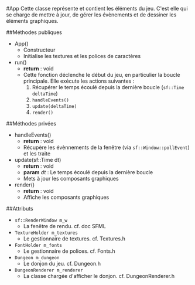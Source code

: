 #App
Cette classe représente et contient les éléments du jeu. C'est elle qui se charge de mettre à jour, de gérer les évènements et de dessiner les éléments graphiques.

##Méthodes publiques
* App()
    * Constructeur
	* Initialise les textures et les polices de caractères
* run()
	* __return__ : void
	* Cette fonction déclenche le début du jeu, en particulier la boucle principale. Elle exécute les actions suivantes :
	    1. Récupérer le temps écoulé depuis la dernière boucle (`sf::Time deltaTime`)
		2. `handleEvents()`
		3. `update(deltaTime)`
		4. `render()`

##Méthodes privées
* handleEvents()
    * __return__ : void
	* Récupère les évènnements de la fenêtre (via `sf::Window::pollEvent`) et les traite
* update(sf::Time dt)
    * __return__ : void
	* __param__ _dt_ : Le temps écoulé depuis la dernière boucle
	* Mets à jour les composants graphiques
* render()
	* __return__ : void
	* Affiche les composants graphiques

##Attributs
* `sf::RenderWindow m_w`
    * La fenêtre de rendu. cf. doc SFML
* `TextureHolder m_textures`
    * Le gestionnaire de textures. cf. Textures.h
* `FontHolder m_fonts`
    * Le gestionnaire de polices. cf. Fonts.h
* `Dungeon m_dungeon`
    * Le donjon du jeu. cf. Dungeon.h
* `DungeonRenderer m_renderer`
    * La classe chargée d'afficher le donjon. cf. DungeonRenderer.h
